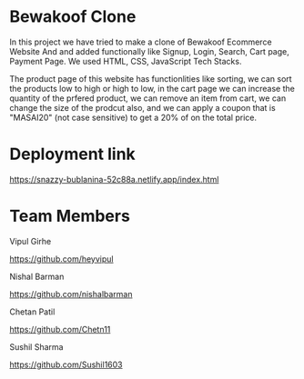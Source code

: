 # Bewakoof Clone

In this project we have tried to make a clone of Bewakoof Ecommerce Website And and added functionally like Signup, Login, Search, Cart page, Payment Page. We used HTML, CSS, JavaScript Tech Stacks.

The product page of this website has functionlities like sorting, we can sort the products low to high or high to low,
in the cart page we can increase the quantity of the prfered product, we can remove an item from cart, we can change the size of the prodcut also, and we can apply a coupon that is "MASAI20" (not case sensitive) to get a 20% of on the total price.

# Deployment link

https://snazzy-bublanina-52c88a.netlify.app/index.html

# Team Members

Vipul Girhe

https://github.com/heyvipul

Nishal Barman

https://github.com/nishalbarman

Chetan Patil

https://github.com/Chetn11

Sushil Sharma

https://github.com/Sushil1603
